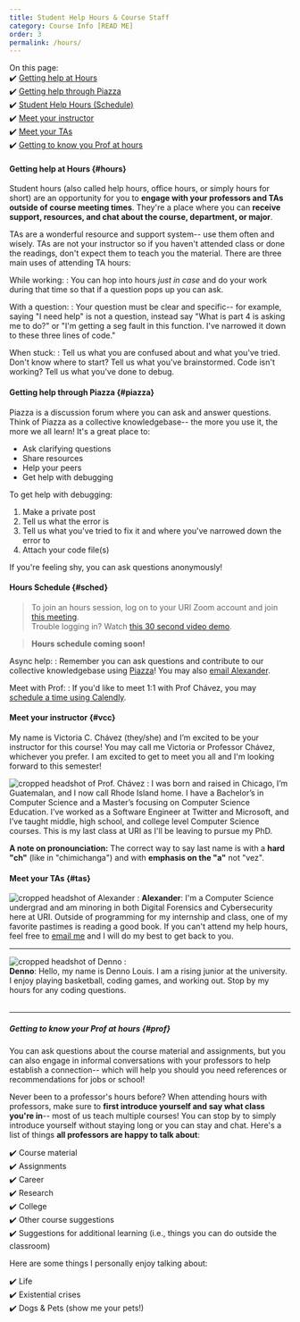 ```yaml
---
title: Student Help Hours & Course Staff
category: Course Info [READ ME]
order: 3
permalink: /hours/
---
```

On this page:  
✔️ [Getting help at Hours](#hours)  
✔️ [Getting help through Piazza](#piazza)  
✔️ [Student Help Hours (Schedule)](#sched)  
✔️ [Meet your instructor](#vcc)  
✔️ [Meet your TAs](#tas)  
✔️ [Getting to know you Prof at hours](#prof)  

#### Getting help at Hours {#hours}
Student hours (also called help hours, office hours, or simply hours for short) are an opportunity for you to **engage with your professors and TAs outside of course meeting times**. They're a place where you can **receive support, resources, and chat about the course, department, or major**. 

TAs are a wonderful resource and support system-- use them often and wisely. TAs are not your instructor so if you haven't attended class or done the readings, don't expect them to teach you the material. There are three main uses of attending TA hours:

While working:
: You can hop into hours *just in case* and do your work during that time so that if a question pops up you can ask.

With a question:
: Your question must be clear and specific-- for example, saying "I need help" is not a question, instead say "What is part 4 is asking me to do?" or "I'm getting a seg fault in this function. I've narrowed it down to these three lines of code."

When stuck:
: Tell us what you are confused about and what you've tried. Don't know where to start? Tell us what you've brainstormed. Code isn't working? Tell us what you've done to debug.

#### Getting help through Piazza {#piazza}
Piazza is a discussion forum where you can ask and answer questions. Think of Piazza as a collective knowledgebase-- the more you use it, the more we all learn! It's a great place to:
- Ask clarifying questions
- Share resources
- Help your peers
- Get help with debugging

To get help with debugging:
1. Make a private post 
2. Tell us what the error is
3. Tell us what you've tried to fix it and where you've narrowed down the error to
4. Attach your code file(s)

If you're feeling shy, you can ask questions anonymously!

#### Hours Schedule {#sched}
> To join an hours session, log on to your URI Zoom account and join [this meeting](https://uri-edu.zoom.us/j/99113409560?pwd=TjlDdmo5cFNzYWozMXJHSGtaZm1TQT09).  
Trouble logging in? Watch [this 30 second video demo](https://youtu.be/XYM-nMXAiRY).

 > **Hours schedule coming soon!**

Async help:
: Remember you can ask questions and contribute to our collective knowledgebase using [Piazza](https://piazza.com/uri/summer2021/csc212/home)! You may also [email Alexander](mailto:asinapi@uri.edu).

Meet with Prof:
: If you'd like to meet 1:1 with Prof Chávez, you may [schedule a time using Calendly](http://calendly.com/vcchavez/).

#### Meet your instructor {#vcc}
My name is Victoria C. Chávez (they/she) and I’m excited to be your instructor for this course! You may call me Victoria or Professor Chávez, whichever you prefer. I am excited to get to meet you all and I'm looking forward to this semester!

![cropped headshot of Prof. Chávez](/sm21/1-about/imgs/vcc.jpg)
: I was born and raised in Chicago, I’m Guatemalan, and I now call Rhode Island home. I have a Bachelor’s in Computer Science and a Master’s focusing on Computer Science Education. I’ve worked as a Software Engineer at Twitter and Microsoft, and I’ve taught middle, high school, and college level Computer Science courses. This is my last class at URI as I'll be leaving to pursue my PhD.

**A note on pronounciation:** The correct way to say last name is with a **hard "ch"** (like in "chimichanga") and with **emphasis on the "a"** not "vez".

#### Meet your TAs {#tas}
![cropped headshot of Alexander](/sm21/1-about/imgs/alex.jpg) 
: **Alexander**: I'm a Computer Science undergrad and am minoring in both Digital Forensics and Cybersecurity here at URI. Outside of programming for my internship and class, one of my favorite pastimes is reading a good book. If you can't attend my help hours, feel free to [email me](mailto:asinapi@uri.edu) and I will do my best to get back to you.

---

![cropped headshot of Denno](/sm21/1-about/imgs/denno.jpg) 
: <br> **Denno**: Hello, my name is Denno Louis. I am a rising junior at the university. I enjoy playing basketball, coding games, and working out. Stop by my hours for any coding questions. <br> <br>

---

##### Getting to know your Prof at hours {#prof}
You can ask questions about the course material and assignments, but you can also engage in informal conversations with your professors to help establish a connection-- which will help you should you need references or recommendations for jobs or school! 

Never been to a professor's hours before? When attending hours with professors, make sure to **first introduce yourself and say what class you're in**-- most of us teach multiple courses! You can stop by to simply introduce yourself without staying long or you can stay and chat. Here's a list of things **all professors are happy to talk about**:

✔️ Course material  
✔️ Assignments  
✔️ Career  
✔️ Research  
✔️ College  
✔️ Other course suggestions  
✔️ Suggestions for additional learning (i.e., things you can do outside the classroom)  

Here are some things I personally enjoy talking about:

✔️ Life  
✔️ Existential crises  
✔️ Dogs & Pets (show me your pets!)